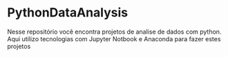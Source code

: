 # PythonDataAnalysis
Nesse repositório você encontra projetos de analise de dados com python. Aqui utilizo tecnologias com Jupyter Notbook e Anaconda para fazer estes projetos
